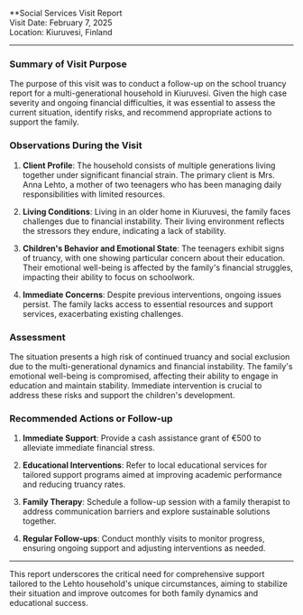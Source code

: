 

**Social Services Visit Report  
Visit Date: February 7, 2025  
Location: Kiuruvesi, Finland  

---

### Summary of Visit Purpose  
The purpose of this visit was to conduct a follow-up on the school truancy report for a multi-generational household in Kiuruvesi. Given the high case severity and ongoing financial difficulties, it was essential to assess the current situation, identify risks, and recommend appropriate actions to support the family.

### Observations During the Visit  
1. **Client Profile**: The household consists of multiple generations living together under significant financial strain. The primary client is Mrs. Anna Lehto, a mother of two teenagers who has been managing daily responsibilities with limited resources.
   
2. **Living Conditions**: Living in an older home in Kiuruvesi, the family faces challenges due to financial instability. Their living environment reflects the stressors they endure, indicating a lack of stability.

3. **Children's Behavior and Emotional State**: The teenagers exhibit signs of truancy, with one showing particular concern about their education. Their emotional well-being is affected by the family's financial struggles, impacting their ability to focus on schoolwork.

4. **Immediate Concerns**: Despite previous interventions, ongoing issues persist. The family lacks access to essential resources and support services, exacerbating existing challenges.

### Assessment  
The situation presents a high risk of continued truancy and social exclusion due to the multi-generational dynamics and financial instability. The family's emotional well-being is compromised, affecting their ability to engage in education and maintain stability. Immediate intervention is crucial to address these risks and support the children's development.

### Recommended Actions or Follow-up  
1. **Immediate Support**: Provide a cash assistance grant of €500 to alleviate immediate financial stress.
   
2. **Educational Interventions**: Refer to local educational services for tailored support programs aimed at improving academic performance and reducing truancy rates.

3. **Family Therapy**: Schedule a follow-up session with a family therapist to address communication barriers and explore sustainable solutions together.

4. **Regular Follow-ups**: Conduct monthly visits to monitor progress, ensuring ongoing support and adjusting interventions as needed.

---

This report underscores the critical need for comprehensive support tailored to the Lehto household's unique circumstances, aiming to stabilize their situation and improve outcomes for both family dynamics and educational success.
